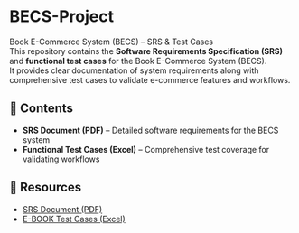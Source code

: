 # BECS-Project
Book E-Commerce System (BECS) – SRS &amp; Test Cases  
This repository contains the **Software Requirements Specification (SRS)** and **functional test cases** for the Book E-Commerce System (BECS).  
It provides clear documentation of system requirements along with comprehensive test cases to validate e-commerce features and workflows.

## 📌 Contents
- **SRS Document (PDF)** – Detailed software requirements for the BECS system  
- **Functional Test Cases (Excel)** – Comprehensive test coverage for validating workflows  

## 🔗 Resources
- [SRS Document (PDF)](link_to_SRS-BECS-2007.pdf)  
- [E-BOOK Test Cases (Excel)](link_to_E-BOOK.xlsx)  
